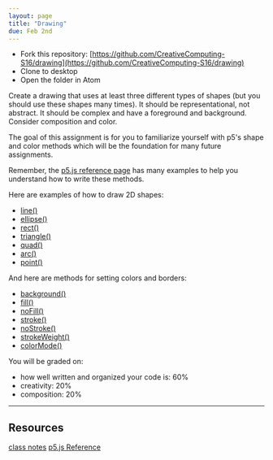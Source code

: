 ```yaml
---
layout: page
title: "Drawing"
due: Feb 2nd
---
```


* Fork this repository: [https://github.com/CreativeComputing-S16/drawing](https://github.com/CreativeComputing-S16/drawing)
* Clone to desktop
* Open the folder in Atom


Create a drawing that uses at least three different types of shapes (but you should use these shapes many times). It should be representational, not abstract. It should be complex and have a foreground and background. Consider composition and color.

The goal of this assignment is for you to familiarize yourself with p5's shape and color methods which will be the foundation for many future assignments.

Remember, the [p5.js reference page](http://p5js.org/reference/) has many examples to help you understand how to write these methods.

Here are examples of how to draw 2D shapes:

* [line()](http://p5js.org/reference/#/p5/line)
* [ellipse()](http://p5js.org/reference/#/p5/ellipse)
* [rect()](http://p5js.org/reference/#/p5/rect)
* [triangle()](http://p5js.org/reference/#/p5/triangle)
* [quad()](http://p5js.org/reference/#/p5/quad)
* [arc()](http://p5js.org/reference/#/p5/arc)
* [point()](http://p5js.org/reference/#/p5/point)

And here are methods for setting colors and borders:

* [background()](http://p5js.org/reference/#/p5/background)
* [fill()](http://p5js.org/reference/#/p5/fill)
* [noFill()](http://p5js.org/reference/#/p5/noFill)
* [stroke()](http://p5js.org/reference/#/p5/stroke)
* [noStroke()](http://p5js.org/reference/#/p5/noStroke)
* [strokeWeight()](http://p5js.org/reference/#/p5/strokeWeight)
* [colorMode()](http://p5js.org/reference/#/p5/colorMode)



You will be graded on:

* how well written and organized your code is: 60%
* creativity: 20%
* composition: 20%


<hr />
<h2>Resources</h2>
<a href="2015/01/28/getting-started.html" class="btn btn-default">class notes</a>
<a href="http://p5js.org/reference/" class="btn btn-default"><i class="glyphicon glyphicon-new-window"></i> p5.js Reference</a>
